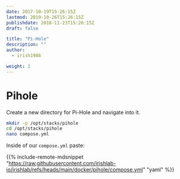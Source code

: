 ```yaml
---
date: 2017-10-19T15:26:15Z
lastmod: 2019-10-26T15:26:15Z
publishdate: 2018-11-23T15:26:15Z
draft: false

title: "Pi-Hole"
description: ""
author:
  - irish1986

weight: 1
---
```


# Pihole

Create a new directory for Pi-Hole and navigate into it.

```bash
mkdir -p /opt/stacks/pihole
cd /opt/stacks/pihole
nano compose.yml
```

Inside of our `compose.yml` paste:

{{% include-remote-mdsnippet "https://raw.githubusercontent.com/irishlab-io/irishlab/refs/heads/main/docker/pihole/compose.yml" "yaml" %}}
